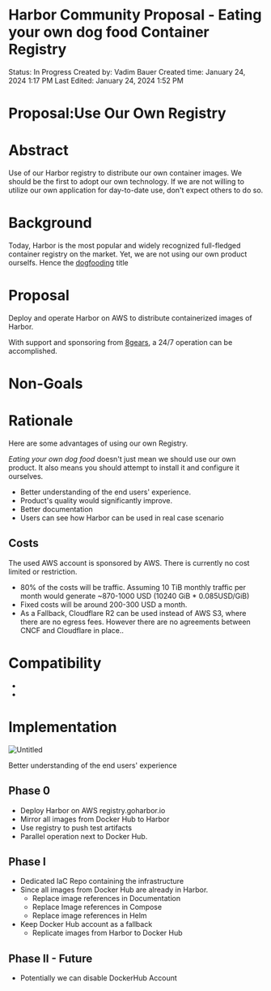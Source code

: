 # Harbor Community Proposal - Eating your own dog food Container Registry

Status: In Progress
Created by: Vadim Bauer
Created time: January 24, 2024 1:17 PM
Last Edited: January 24, 2024 1:52 PM

# **Proposal:Use Our Own Registry**

# **Abstract**

Use of our Harbor registry to distribute our own container images. We should be the first to adopt our own technology. If we are not willing to utilize our  own application for day-to-date use, don't expect others to do so.

# **Background**

Today, Harbor is the most popular and widely recognized full-fledged container registry on the market. Yet, we are not using our own product ourselfs. Hence the [dogfooding](https://www.projectmanagement.com/articles/217092/eat-your-own-dog-food#_=_) title

# **Proposal**

Deploy and operate Harbor on AWS to distribute containerized images of Harbor.

With support and sponsoring from [8gears](https://container-registry.com/), a 24/7 operation can be accomplished.

# **Non-Goals**

# Rationale

Here are some advantages of using our own Registry.

*Eating your own dog food* doesn't just mean we should use our own product. It also means you should attempt to install it and configure it ourselves.

- Better understanding of the end users' experience.
- Product's quality would significantly improve.
- Better documentation
- Users can see how Harbor can be used in real case scenario

## Costs

The used AWS account is sponsored by AWS. There is currently no cost limited or restriction.

- 80% of the costs will be traffic. Assuming 10 TiB monthly traffic per month would generate ~870-1000 USD (10240 GiB * 0.085USD/GiB)
- Fixed costs will be around 200-300 USD a month.
- As a Fallback, Cloudflare R2 can be used instead of AWS S3, where there are no egress fees. However there are no agreements between CNCF and Cloudflare in place..

# **Compatibility**

-
-

# **Implementation**

![Untitled](assets/aws-infa-harbor.png)

Better understanding of the end users' experience

## Phase 0

- Deploy Harbor on AWS registry.goharbor.io
- Mirror all images from Docker Hub to Harbor
- Use registry to push test artifacts
- Parallel operation next to Docker Hub.

## Phase I

- Dedicated IaC Repo containing the infrastructure
- Since all images from Docker Hub are already in Harbor.
  - Replace image references in Documentation
  - Replace Image references in Compose
  - Replace image references in Helm
- Keep Docker Hub account as a fallback
  - Replicate images from Harbor to Docker Hub

## Phase II - Future

- Potentially we can disable DockerHub Account
